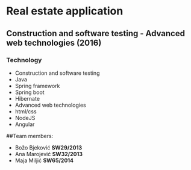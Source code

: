 # Real estate application

## Construction and software testing - Advanced web technologies (2016)

### Technology
*  Construction and software testing
 *  Java
 *  Spring framework
 *  Spring boot
 *  Hibernate
*  Advanced web technologies
 *  html/css
 *  NodeJS
 *  Angular

##Team members:
*  Božo Bjeković  **SW29/2013**
*  Ana Marojević  **SW32/2013**
*  Maja Miljić    **SW65/2014**